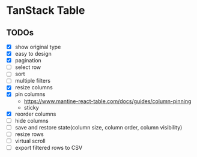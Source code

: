 # TanStack Table

## TODOs

- [x] show original type
- [x] easy to design
- [x] pagination
- [ ] select row
- [ ] sort
- [ ] multiple filters
- [x] resize columns
- [x] pin columns
  - https://www.mantine-react-table.com/docs/guides/column-pinning
  - sticky
- [x] reorder columns
- [ ] hide columns
- [ ] save and restore state(column size, column order, column visibility)
- [ ] resize rows
- [ ] virtual scroll
- [ ] export filtered rows to CSV
